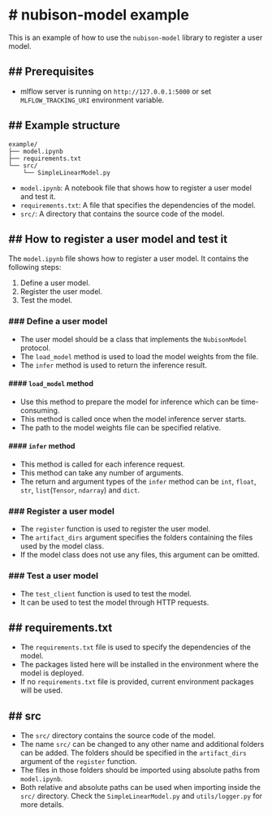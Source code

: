 # # nubison-model example

This is an example of how to use the `nubison-model` library to register a user model.

## ## Prerequisites

- mlflow server is running on `http://127.0.0.1:5000` or set `MLFLOW_TRACKING_URI` environment variable.

## ## Example structure

```
example/
├── model.ipynb
├── requirements.txt
└── src/
    └── SimpleLinearModel.py
```

- `model.ipynb`: A notebook file that shows how to register a user model and test it.
- `requirements.txt`: A file that specifies the dependencies of the model.
- `src/`: A directory that contains the source code of the model.

## ## How to register a user model and test it

The `model.ipynb` file shows how to register a user model. It contains the following steps:

1. Define a user model.
2. Register the user model.
3. Test the model.

### ### Define a user model

- The user model should be a class that implements the `NubisonModel` protocol.
- The `load_model` method is used to load the model weights from the file.
- The `infer` method is used to return the inference result.

#### #### `load_model` method

- Use this method to prepare the model for inference which can be time-consuming.
- This method is called once when the model inference server starts.
- The path to the model weights file can be specified relative.

#### #### `infer` method

- This method is called for each inference request.
- This method can take any number of arguments.
- The return and argument types of the `infer` method can be `int`, `float`, `str`, `list`(`Tensor`, `ndarray`) and `dict`.

### ### Register a user model

- The `register` function is used to register the user model.
- The `artifact_dirs` argument specifies the folders containing the files used by the model class.
- If the model class does not use any files, this argument can be omitted.

### ### Test a user model

- The `test_client` function is used to test the model.
- It can be used to test the model through HTTP requests.

## ## requirements.txt

- The `requirements.txt` file is used to specify the dependencies of the model.
- The packages listed here will be installed in the environment where the model is deployed.
- If no `requirements.txt` file is provided, current environment packages will be used.

## ## src

- The `src/` directory contains the source code of the model.
- The name `src/` can be changed to any other name and additional folders can be added. The folders should be specified in the `artifact_dirs` argument of the `register` function.
- The files in those folders should be imported using absolute paths from `model.ipynb`.
- Both relative and absolute paths can be used when importing inside the `src/` directory. Check the `SimpleLinearModel.py` and `utils/logger.py` for more details.
